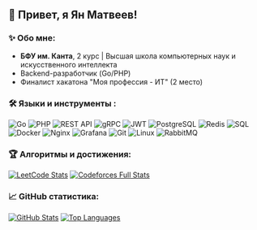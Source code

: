 ## 👋 Привет, я Ян Матвеев!

### ✨ Обо мне:

* **БФУ им. Канта**, 2 курс | Высшая школа компьютерных наук и искусственного интеллекта
* Backend-разработчик (Go/PHP)
* Финалист хакатона "Моя профессия - ИТ" (2 место)

### 🛠️ Языки и инструменты :
![Go](https://img.shields.io/badge/-Go-090909?style=for-the-badge&logo=go&logoColor=00ADD8)
![PHP](https://img.shields.io/badge/-PHP-090909?style=for-the-badge&logo=php&logoColor=777BB4)
![REST API](https://img.shields.io/badge/-REST_API-090909?style=for-the-badge&logo=api&logoColor=FF4F00)
![gRPC](https://img.shields.io/badge/-gRPC-090909?style=for-the-badge&logo=grpc&logoColor=4285F4)
![JWT](https://img.shields.io/badge/-JWT-090909?style=for-the-badge&logo=jsonwebtokens)
![PostgreSQL](https://img.shields.io/badge/-PostgreSQL-090909?style=for-the-badge&logo=postgresql&logoColor=4169E1)
![Redis](https://img.shields.io/badge/-Redis-090909?style=for-the-badge&logo=redis&logoColor=DC382D)
![SQL](https://img.shields.io/badge/-SQL-090909?style=for-the-badge&logo=mysql&logoColor=4479A1)
![Docker](https://img.shields.io/badge/-Docker-090909?style=for-the-badge&logo=docker&logoColor=2496ED)
![Nginx](https://img.shields.io/badge/-Nginx-090909?style=for-the-badge&logo=nginx&logoColor=009639)
![Grafana](https://img.shields.io/badge/-Grafana-090909?style=for-the-badge&logo=grafana&logoColor=F46800)
![Git](https://img.shields.io/badge/-Git-090909?style=for-the-badge&logo=git&logoColor=F05032)
![Linux](https://img.shields.io/badge/-Linux-090909?style=for-the-badge&logo=linux&logoColor=FCC624)
![RabbitMQ](https://img.shields.io/badge/-RabbitMQ-090909?style=for-the-badge&logo=rabbitmq&logoColor=FF6600)

### 🏆 Алгоритмы и достижения:

[![LeetCode Stats](https://leetcard.jacoblin.cool/Fokyyy?border=0&theme=dark)](https://leetcode.com/u/Fokyyy/)
[![Codeforces Full Stats](https://codeforces-readme-stats.vercel.app/api/card?username=Foky&theme=dark&days=1800)](https://codeforces.com/profile/Foky)

### 📈 GitHub статистика:

[![GitHub Stats](https://github-readme-stats.vercel.app/api?username=O4EHbKPYTON&show_icons=true&theme=dark&hide_border=true)](https://github.com/anuraghazra/github-readme-stats)
[![Top Languages](https://github-readme-stats.vercel.app/api/top-langs/?username=O4EHbKPYTON&layout=compact&theme=dark&hide_border=true)](https://github.com/anuraghazra/github-readme-stats)
